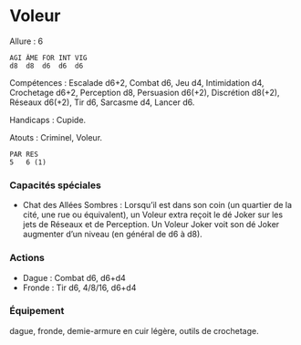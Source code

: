 # Voleur

Allure : 6

	AGI	ÂME	FOR	INT	VIG
	d8	d8	d6	d6	d6

Compétences : Escalade d6+2, Combat d6, Jeu d4, Intimidation d4, Crochetage d6+2, Perception d8, Persuasion d6(+2), Discrétion d8(+2), Réseaux d6(+2), Tir d6, Sarcasme d4, Lancer d6.

Handicaps : Cupide.

Atouts : Criminel, Voleur.

	PAR	RES
	5	6 (1)

### Capacités spéciales
- Chat des Allées Sombres : Lorsqu’il est dans son coin (un quartier de la cité, une rue ou équivalent), un Voleur extra reçoit le dé Joker sur les jets de Réseaux et de Perception. Un Voleur Joker voit son dé Joker augmenter d’un niveau (en général de d6 à d8).

### Actions
- Dague : Combat d6, d6+d4
- Fronde : Tir d6, 4/8/16, d6+d4

### Équipement
dague, fronde, demie-armure en cuir légère, outils de crochetage.

